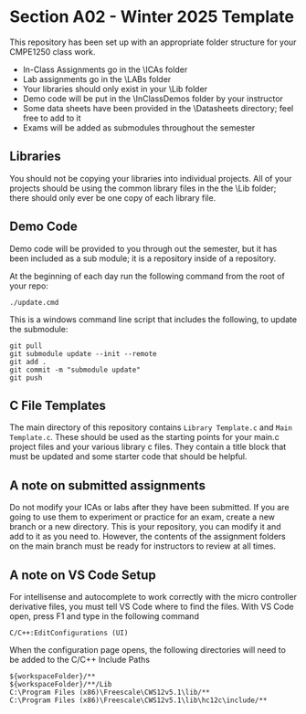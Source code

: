 # Section A02 - Winter 2025 Template

This repository has been set up with an appropriate folder structure for your CMPE1250 class work.

- In-Class Assignments go in the \ICAs folder
- Lab assignments go in the \LABs folder
- Your libraries should only exist in your \Lib folder
- Demo code will be put in the \InClassDemos folder by your instructor
- Some data sheets have been provided in the \Datasheets directory; feel free to add to it
- Exams will be added as submodules throughout the semester

## Libraries

You should not be copying your libraries into individual projects. All of your projects should be using the common library files in the the \Lib folder; there should only ever be one copy of each library file.

## Demo Code

Demo code will be provided to you through out the semester, but it has been included as a sub module; it is a repository inside of a repository.

At the beginning of each day run the following command from the root of your repo:

```github
./update.cmd
```

This is a windows command line script that includes the following, to update the submodule:

```github
git pull
git submodule update --init --remote
git add .
git commit -m "submodule update"
git push
```

## C File Templates

The main directory of this repository contains ```Library Template.c``` and ```Main Template.c```. These should be used as the starting points for your main.c project files and your various library c files. They contain a title block that must be updated and some starter code that should be helpful.

## A note on submitted assignments

Do not modify your ICAs or labs after they have been submitted. If you are going to use them to experiment or practice for an exam, create a new branch or a new directory. This is your repository, you can modify it and add to it as you need to. However, the contents of the assignment folders on the main branch must be ready for instructors to review at all times.

## A note on VS Code Setup

For intellisense and autocomplete to work correctly with the micro controller derivative files, you must tell VS Code where to find the files. With VS Code open, press F1 and type in the following command

```C/C++:EditConfigurations (UI)```

When the configuration page opens, the following directories will need to be added to the C/C++ Include Paths

```windows
${workspaceFolder}/**
${workspaceFolder}/**/Lib 
C:\Program Files (x86)\Freescale\CWS12v5.1\lib/** 
C:\Program Files (x86)\Freescale\CWS12v5.1\lib\hc12c\include/** 

```
